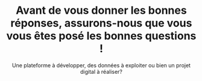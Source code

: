 ---
slug: intro-question-pme
category: top-audit
subcategory: intro-question-pme
subtitle: Une plateforme à développer, des données à exploiter ou bien un projet digital à réaliser?
title: Avant de vous donner les bonnes réponses, assurons-nous que vous vous êtes posé les bonnes questions !
intro-question: yes
---